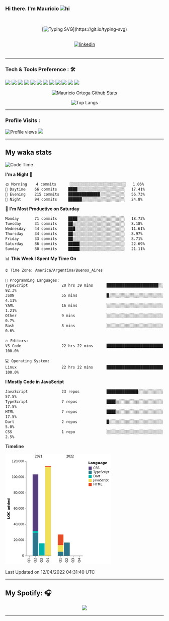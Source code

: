 ### Hi there. I'm Mauricio <img src="https://user-images.githubusercontent.com/1303154/88677602-1635ba80-d120-11ea-84d8-d263ba5fc3c0.gif" width="28px" alt="hi">
<br /> 

<div align="center">
  
[![Typing SVG](https://readme-typing-svg.herokuapp.com?size=25&duration=7000&center=true&vCenter=true&width=650&height=40&lines=WELCOME!;My+name+is+Mauricio+Ortega...;I+am+a+Front-End+Developer...;I+hope+you+find+what+you+are+looking+for...;You+have+my+contact+information...;MAY+THE+FORCE+BE+WITH+YOU...)](https://git.io/typing-svg)

</div>
  
<br />

<div align="center">
  
<a href="https://www.linkedin.com/in/mauricio-sebasti%C3%A1n-ortega-71b43788/" target="_blank">
<img src=https://img.shields.io/badge/linkedin-%231E77B5.svg?&style=for-the-badge&logo=linkedin&logoColor=white alt=linkedin style="margin-bottom: 5px;" />
</a>
  
</div>

<br />



<!--
**Nekzus/Nekzus** is a ✨ _special_ ✨ repository because its `README.md` (this file) appears on your GitHub profile.

Here are some ideas to get you started:

- 🔭 I’m currently working on ...
- 🌱 I’m currently learning ...
- 👯 I’m looking to collaborate on ...
- 🤔 I’m looking for help with ...
- 💬 Ask me about ...
- 📫 How to reach me: ...
- 😄 Pronouns: ...
- ⚡ Fun fact: ...
-->

---

### Tech & Tools Preference : 🛠

<img src = "https://img.shields.io/badge/-HTML5-E34F26?style=flat&logo=html5&logoColor=white"> <img src = "https://img.shields.io/badge/-CSS3-1572B6?style=flat&logo=css3&logoColor=white">
<img src="https://img.shields.io/badge/-Bootstrap-563D7C?style=flat&logo=bootstrap&logoColor=white">
<img src="https://img.shields.io/badge/-JavaScript-eed718?style=flat&logo=javascript&logoColor=ffffff">
<img src="https://img.shields.io/badge/-Sass-cc6699?style=flat&logo=sass&logoColor=ffffff">
<img src="https://img.shields.io/badge/-React-000000?style=flat&logo=react&logoColor=00c8ff">
<img src="https://img.shields.io/badge/-Node.js-3C873A?style=flat&logo=Node.js&logoColor=white">
<img src="https://img.shields.io/badge/-Firebase-FFA611?style=flat&logo=firebase&logoColor=FFFFFF">
<img src="http://img.shields.io/badge/-Git-F1502F?style=flat&logo=git&logoColor=FFFFFF">
<img src="http://img.shields.io/badge/-Github-000000?style=flat&logo=github&logoColor=FFFFFF">
<img src="http://img.shields.io/badge/-VS%20Code-007ACC?style=flat&logo=visual%20studio%20code&logoColor=white">
<img src="http://img.shields.io/badge/-Vercel-black?style=flat&logo=vercel&logoColor=white">

<div align="center">
  
![Mauricio Ortega Github Stats](https://github-readme-stats.vercel.app/api?username=Nekzus&show_icons=true&title_color=fff&icon_color=79ff97&text_color=9f9f9f&bg_color=151515)

![Top Langs](https://github-readme-stats.vercel.app/api/top-langs/?username=Nekzus&layout=compact&title_color=fff&icon_color=79ff97&text_color=9f9f9f&bg_color=151515)

</div>
  
---

### Profile Visits :
  
![Profile views](https://gpvc.arturio.dev/Nekzus)  <img src="https://img.shields.io/github/followers/Nekzus?label=Follow" style=" float:left, margin-right:10px" />

---


## My waka stats
<!--START_SECTION:waka-->
![Code Time](http://img.shields.io/badge/Code%20Time-805%20hrs%2051%20mins-blue)

**I'm a Night 🦉** 

```text
🌞 Morning    4 commits      ░░░░░░░░░░░░░░░░░░░░░░░░░   1.06% 
🌆 Daytime    66 commits     ████░░░░░░░░░░░░░░░░░░░░░   17.41% 
🌃 Evening    215 commits    ██████████████░░░░░░░░░░░   56.73% 
🌙 Night      94 commits     ██████░░░░░░░░░░░░░░░░░░░   24.8%

```
📅 **I'm Most Productive on Saturday** 

```text
Monday       71 commits     ████░░░░░░░░░░░░░░░░░░░░░   18.73% 
Tuesday      31 commits     ██░░░░░░░░░░░░░░░░░░░░░░░   8.18% 
Wednesday    44 commits     ███░░░░░░░░░░░░░░░░░░░░░░   11.61% 
Thursday     34 commits     ██░░░░░░░░░░░░░░░░░░░░░░░   8.97% 
Friday       33 commits     ██░░░░░░░░░░░░░░░░░░░░░░░   8.71% 
Saturday     86 commits     █████░░░░░░░░░░░░░░░░░░░░   22.69% 
Sunday       80 commits     █████░░░░░░░░░░░░░░░░░░░░   21.11%

```


📊 **This Week I Spent My Time On** 

```text
⌚︎ Time Zone: America/Argentina/Buenos_Aires

💬 Programming Languages: 
TypeScript               20 hrs 39 mins      ███████████████████████░░   92.3% 
JSON                     55 mins             █░░░░░░░░░░░░░░░░░░░░░░░░   4.11% 
YAML                     16 mins             ░░░░░░░░░░░░░░░░░░░░░░░░░   1.21% 
Other                    9 mins              ░░░░░░░░░░░░░░░░░░░░░░░░░   0.7% 
Bash                     8 mins              ░░░░░░░░░░░░░░░░░░░░░░░░░   0.6%

🔥 Editors: 
VS Code                  22 hrs 22 mins      █████████████████████████   100.0%

💻 Operating System: 
Linux                    22 hrs 22 mins      █████████████████████████   100.0%

```

**I Mostly Code in JavaScript** 

```text
JavaScript               23 repos            ██████████████░░░░░░░░░░░   57.5% 
TypeScript               7 repos             ████░░░░░░░░░░░░░░░░░░░░░   17.5% 
HTML                     7 repos             ████░░░░░░░░░░░░░░░░░░░░░   17.5% 
Dart                     2 repos             █░░░░░░░░░░░░░░░░░░░░░░░░   5.0% 
CSS                      1 repo              ░░░░░░░░░░░░░░░░░░░░░░░░░   2.5%

```


**Timeline**

![Chart not found](https://raw.githubusercontent.com/Nekzus/Nekzus/main/charts/bar_graph.png) 


 Last Updated on 12/04/2022 04:31:40 UTC
<!--END_SECTION:waka-->

---

## My Spotify: 🎧

<div align="center"><img src="https://spotify-github-profile.vercel.app/api/view?uid=11169970531&cover_image=true&theme=default" /></div>

---
